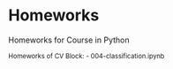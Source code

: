 # Homeworks
Homeworks for Course in Python

<small>
Homeworks of CV Block:
- 004-classification.ipynb
</small>
